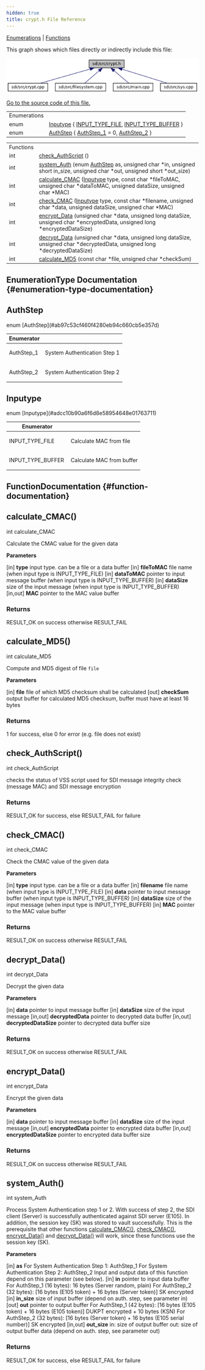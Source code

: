```yaml
---
hidden: true
title: crypt.h File Reference
---
```


[Enumerations](#enum-members) \| [Functions](#func-members)

This graph shows which files directly or indirectly include this file:

![](crypt_8h__dep__incl.png)

<a href="crypt_8h_source.md">Go to the source code of this file.</a>

|  |  |
|----|----|
| Enumerations |  |
| enum   | [Inputype](#adcc10b90a6f6d8e58954648e01763711) { [INPUT_TYPE_FILE](#adcc10b90a6f6d8e58954648e01763711a3ea0caa77a66799987c3b1bed67f68e7), [INPUT_TYPE_BUFFER](#adcc10b90a6f6d8e58954648e01763711a79533d6f7db12575872d194e46769c03) } |
| enum   | [AuthStep](#ab97c53cf460f4280eb94c660cb5e357d) { [AuthStep_1](#ab97c53cf460f4280eb94c660cb5e357daaebd9d60a1ddde880987bf24245973c3) = 0, [AuthStep_2](#ab97c53cf460f4280eb94c660cb5e357dabec33001d7f7ca8a469ffcc2e449d20a) } |

|  |  |
|----|----|
| Functions |  |
| int  | [check_AuthScript](#aa132af50976d028410ad9789f5ec5aab) () |
| int  | [system_Auth](#a853e613db30d5f21771dd5b5ba76b989) (enum [AuthStep](#ab97c53cf460f4280eb94c660cb5e357d) as, unsigned char \*in, unsigned short in_size, unsigned char \*out, unsigned short \*out_size) |
| int  | [calculate_CMAC](#affad0aaba09298a627562b262e523d93) ([Inputype](#adcc10b90a6f6d8e58954648e01763711) type, const char \*fileToMAC, unsigned char \*dataToMAC, unsigned dataSize, unsigned char \*MAC) |
| int  | [check_CMAC](#a3242ff53cdc315266c6a352f86359c70) ([Inputype](#adcc10b90a6f6d8e58954648e01763711) type, const char \*filename, unsigned char \*data, unsigned dataSize, unsigned char \*MAC) |
| int  | [encrypt_Data](#a7e77c714fd81df4137cfc32dc7af3584) (unsigned char \*data, unsigned long dataSize, unsigned char \*encryptedData, unsigned long \*encryptedDataSize) |
| int  | [decrypt_Data](#ab52056b7a75e86920c5b03cf2d3730ad) (unsigned char \*data, unsigned long dataSize, unsigned char \*decryptedData, unsigned long \*decryptedDataSize) |
| int  | [calculate_MD5](#a9d396bd846d00eab3b94e9c2763236cc) (const char \*file, unsigned char \*checkSum) |

## EnumerationType Documentation {#enumeration-type-documentation}

## AuthStep <a href="#ab97c53cf460f4280eb94c660cb5e357d" id="ab97c53cf460f4280eb94c660cb5e357d"></a>

<p>enum [AuthStep](#ab97c53cf460f4280eb94c660cb5e357d)</p>

| Enumerator  |                                                       |
|-------------|-------------------------------------------------------|
| AuthStep_1  | <p>System Authentication Step 1</p> |
| AuthStep_2  | <p>System Authentication Step 2</p> |

## Inputype <a href="#adcc10b90a6f6d8e58954648e01763711" id="adcc10b90a6f6d8e58954648e01763711"></a>

<p>enum [Inputype](#adcc10b90a6f6d8e58954648e01763711)</p>

| Enumerator         |                                                    |
|--------------------|----------------------------------------------------|
| INPUT_TYPE_FILE    | <p>Calculate MAC from file</p>   |
| INPUT_TYPE_BUFFER  | <p>Calculate MAC from buffer</p> |

## FunctionDocumentation {#function-documentation}

## calculate_CMAC() <a href="#affad0aaba09298a627562b262e523d93" id="affad0aaba09298a627562b262e523d93"></a>

<p>int calculate_CMAC</p>

Calculate the CMAC value for the given data

**Parameters**

\[in\] **type** input type. can be a file or a data buffer \[in\] **fileToMAC** file name (when input type is INPUT_TYPE_FILE) \[in\] **dataToMAC** pointer to input message buffer (when input type is INPUT_TYPE_BUFFER) \[in\] **dataSize** size of the input message (when input type is INPUT_TYPE_BUFFER) \[in,out\] **MAC** pointer to the MAC value buffer

### Returns

RESULT_OK on success otherwise RESULT_FAIL

## calculate_MD5() <a href="#a9d396bd846d00eab3b94e9c2763236cc" id="a9d396bd846d00eab3b94e9c2763236cc"></a>

<p>int calculate_MD5</p>

Compute and MD5 digest of file `file`

**Parameters**

\[in\] **file** file of which MD5 checksum shall be calculated \[out\] **checkSum** output buffer for calculated MD5 checksum, buffer must have at least 16 bytes

### Returns

1 for success, else 0 for error (e.g. file does not exist)

## check_AuthScript() <a href="#aa132af50976d028410ad9789f5ec5aab" id="aa132af50976d028410ad9789f5ec5aab"></a>

<p>int check_AuthScript</p>

checks the status of VSS script used for SDI message integrity check (message MAC) and SDI message encryption

### Returns

RESULT_OK for success, else RESULT_FAIL for failure

## check_CMAC() <a href="#a3242ff53cdc315266c6a352f86359c70" id="a3242ff53cdc315266c6a352f86359c70"></a>

<p>int check_CMAC</p>

Check the CMAC value of the given data

**Parameters**

\[in\] **type** input type. can be a file or a data buffer \[in\] **filename** file name (when input type is INPUT_TYPE_FILE) \[in\] **data** pointer to input message buffer (when input type is INPUT_TYPE_BUFFER) \[in\] **dataSize** size of the input message (when input type is INPUT_TYPE_BUFFER) \[in\] **MAC** pointer to the MAC value buffer

### Returns

RESULT_OK on success otherwise RESULT_FAIL

## decrypt_Data() <a href="#ab52056b7a75e86920c5b03cf2d3730ad" id="ab52056b7a75e86920c5b03cf2d3730ad"></a>

<p>int decrypt_Data</p>

Decrypt the given data

**Parameters**

\[in\] **data** pointer to input message buffer \[in\] **dataSize** size of the input message \[in,out\] **decryptedData** pointer to decrypted data buffer \[in,out\] **decryptedDataSize** pointer to decrypted data buffer size

### Returns

RESULT_OK on success otherwise RESULT_FAIL

## encrypt_Data() <a href="#a7e77c714fd81df4137cfc32dc7af3584" id="a7e77c714fd81df4137cfc32dc7af3584"></a>

<p>int encrypt_Data</p>

Encrypt the given data

**Parameters**

\[in\] **data** pointer to input message buffer \[in\] **dataSize** size of the input message \[in,out\] **encryptedData** pointer to encrypted data buffer \[in,out\] **encryptedDataSize** pointer to encrypted data buffer size

### Returns

RESULT_OK on success otherwise RESULT_FAIL

## system_Auth() <a href="#a853e613db30d5f21771dd5b5ba76b989" id="a853e613db30d5f21771dd5b5ba76b989"></a>

<p>int system_Auth</p>

Process System Authentication step 1 or 2. With success of step 2, the SDI client (Server) is successfully authenticated against SDI server (E105). In addition, the session key (SK) was stored to vault successfully. This is the prerequisite that other functions [calculate_CMAC()](#affad0aaba09298a627562b262e523d93), [check_CMAC()](#a3242ff53cdc315266c6a352f86359c70), [encrypt_Data()](#a7e77c714fd81df4137cfc32dc7af3584) and [decrypt_Data()](#ab52056b7a75e86920c5b03cf2d3730ad) will work, since these functions use the session key (SK).

**Parameters**

\[in\] **as** For System Authentication Step 1: AuthStep_1 For System Authentication Step 2: AuthStep_2 Input and output data of this function depend on this parameter (see below). \[in\] **in** pointer to input data buffer For AuthStep_1 (16 bytes): 16 bytes (Server random, plain) For AuthStep_2 (32 bytes): \[16 bytes (E105 token) + 16 bytes (Server token)\] SK encrypted \[in\] **in_size** size of input buffer (depend on auth. step, see parameter in) \[out\] **out** pointer to output buffer For AuthStep_1 (42 bytes): \[16 bytes (E105 token) + 16 bytes (E105 token)\] DUKPT encrypted + 10 bytes (KSN) For AuthStep_2 (32 bytes): \[16 bytes (Server token) + 16 bytes (E105 serial number)\] SK encrypted \[in,out\] **out_size** in: size of output buffer out: size of output buffer data (depend on auth. step, see parameter out)

### Returns

RESULT_OK for success, else RESULT_FAIL for failure
